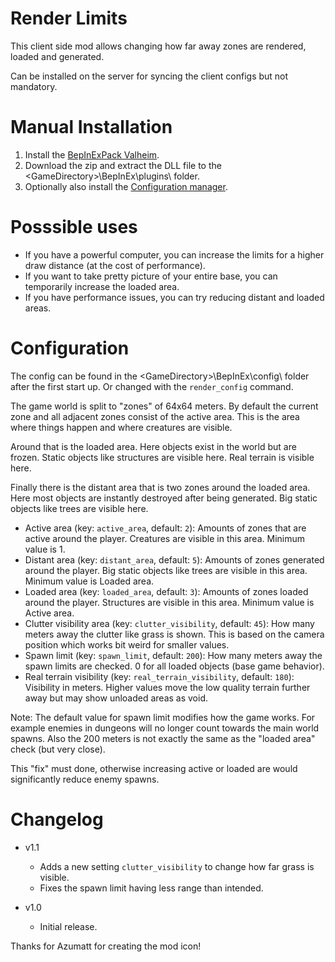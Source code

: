 # Render Limits

This client side mod allows changing how far away zones are rendered, loaded and generated.

Can be installed on the server for syncing the client configs but not mandatory.

# Manual Installation

1. Install the [BepInExPack Valheim](https://valheim.thunderstore.io/package/denikson/BepInExPack_Valheim).
2. Download the zip and extract the DLL file to the \<GameDirectory\>\BepInEx\plugins\ folder.
3. Optionally also install the [Configuration manager](https://github.com/BepInEx/BepInEx.ConfigurationManager/releases/tag/v16.4).

# Posssible uses

- If you have a powerful computer, you can increase the limits for a higher draw distance (at the cost of performance).
- If you want to take pretty picture of your entire base, you can temporarily increase the loaded area.
- If you have performance issues, you can try reducing distant and loaded areas.

# Configuration

The config can be found in the \<GameDirectory\>\BepInEx\config\ folder after the first start up. Or changed with the `render_config` command.

The game world is split to "zones" of 64x64 meters. By default the current zone and all adjacent zones consist of the active area. This is the area where things happen and where creatures are visible.

Around that is the loaded area. Here objects exist in the world but are frozen. Static objects like structures are visible here. Real terrain is visible here.

Finally there is the distant area that is two zones around the loaded area. Here most objects are instantly destroyed after being generated. Big static objects like trees are visible here.

- Active area (key: `active_area`, default: `2`): Amounts of zones that are active around the player. Creatures are visible in this area. Minimum value is 1.
- Distant area (key: `distant_area`, default: `5`): Amounts of zones generated around the player. Big static objects like trees are visible in this area. Minimum value is Loaded area.
- Loaded area (key: `loaded_area`, default: `3`): Amounts of zones loaded around the player. Structures are visible in this area. Minimum value is Active area.
- Clutter visibility area (key: `clutter_visibility`, default: `45`): How many meters away the clutter like grass is shown. This is based on the camera position which works bit weird for smaller values.
- Spawn limit (key: `spawn_limit`, default: `200`): How many meters away the spawn limits are checked. 0 for all loaded objects (base game behavior).
- Real terrain visibility (key: `real_terrain_visibility`, default: `180`): Visibility in meters. Higher values move the low quality terrain further away but may show unloaded areas as void.

Note: The default value for spawn limit modifies how the game works. For example enemies in dungeons will no longer count towards the main world spawns. Also the 200 meters is not exactly the same as the "loaded area" check (but very close).

This "fix" must done, otherwise increasing active or loaded are would significantly reduce enemy spawns.

# Changelog

- v1.1
	- Adds a new setting `clutter_visibility` to change how far grass is visible.
	- Fixes the spawn limit having less range than intended.

- v1.0
	- Initial release.

Thanks for Azumatt for creating the mod icon!